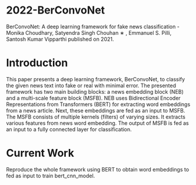 # 2022-BerConvoNet
BerConvoNet: A deep learning framework for fake news classification - Monika Choudhary, Satyendra Singh Chouhan ∗ , Emmanuel S. Pilli, Santosh Kumar Vipparthi
published on 2021.
# Introduction
This paper presents a deep learning framework, BerConvoNet, to classify the given news text into fake or real with minimal error.
The presented framework has two main building blocks: a news embedding block (NEB) and a multi-scale feature block (MSFB). NEB uses Bidirectional Encoder Representations from Transformers (BERT) for extracting word embeddings from a news article. Next, these embeddings are fed as an input to MSFB. The MSFB consists of multiple kernels (filters) of varying sizes. It extracts various features from news word embedding. The output of MSFB is fed as an input to a fully connected layer for classification. 
# Current Work
Reproduce the whole framework using BERT to obtain word embeddings to fed as input to train bert_cnn_model.

